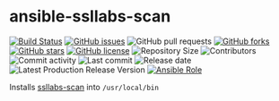 # ansible-ssllabs-scan

[![Build Status](https://travis-ci.org/030/ansible-ssllabs-scan.svg?branch=master)](https://travis-ci.org/030/ansible-ssllabs-scan)
[![GitHub issues](https://img.shields.io/github/issues/030/ansible-ssllabs-scan)](https://github.com/030/ansible-ssllabs-scan/issues)
![GitHub pull requests](https://img.shields.io/github/issues-pr/030/ansible-ssllabs-scan)
[![GitHub forks](https://img.shields.io/github/forks/030/ansible-ssllabs-scan)](https://github.com/030/ansible-ssllabs-scan/network)
[![GitHub stars](https://img.shields.io/github/stars/030/ansible-ssllabs-scan)](https://github.com/030/ansible-ssllabs-scan/stargazers)
[![GitHub license](https://img.shields.io/github/license/030/ansible-ssllabs-scan)](https://github.com/030/ansible-ssllabs-scan/blob/master/LICENSE)
![Repository Size](https://img.shields.io/github/repo-size/030/ssllabs-scan.svg)
![Contributors](https://img.shields.io/github/contributors/030/ssllabs-scan.svg)
![Commit activity](https://img.shields.io/github/commit-activity/m/030/ssllabs-scan.svg)
![Last commit](https://img.shields.io/github/last-commit/030/ssllabs-scan.svg)
![Release date](https://img.shields.io/github/release-date/030/ssllabs-scan.svg)
![Latest Production Release Version](https://img.shields.io/github/release/030/ssllabs-scan.svg)
[![Ansible Role](https://img.shields.io/ansible/role/d/46769)](https://galaxy.ansible.com/030/ansible-ssllabs-scan)

Installs [ssllabs-scan](https://github.com/ssllabs/ssllabs-scan) into
```/usr/local/bin```
